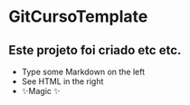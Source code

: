 # GitCursoTemplate
## Este projeto foi criado etc etc.

- Type some Markdown on the left
- See HTML in the right
- ✨Magic ✨
